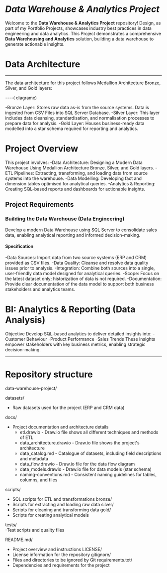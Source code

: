 # *Data Warehouse & Analytics Project* 
Welcome to the **Data Warehouse & Analytics Project** repository!
Design, as part of my Portfolio Projects, showcases industry best practices in data engineering and data analytics.
This Project demonstrates a comprehensive **Data Warehousing and Analytics** solution, building a data warehouse to generate actionable insights. 

# Data Architecture
--------------------------------------------------------------------------------------------------------------------------------------------------------------------
The data architecture for this project follows Medallion Architecture Bronze, Silver, and Gold layers:

----( diagrame)

-Bronze Layer: Stores raw data as-is from the source systems. Data is ingested from CSV Files into SQL Server Database.
-Silver Layer: This layer includes data cleansing, standardisation, and normalisation processes to prepare data for analysis.
-Gold Layer: Houses business-ready data modelled into a star schema required for reporting and analytics.

# Project Overview
This project involves:
-Data Architecture: Designing a Modern Data Warehouse Using Medallion Architecture Bronze, Silver, and Gold layers.
-ETL Pipelines: Extracting, transforming, and loading data from source systems into the warehouse.
-Data Modelling: Developing fact and dimension tables optimised for analytical queries.
-Analytics & Reporting: Creating SQL-based reports and dashboards for actionable insights.

## Project Requirements

### Building the Data Warehouse (Data Engineering)
Develop a modern Data Warehouse using SQL Server to consolidate sales data, enabling analytical reporting and informed decision-making.

#### Specification
-Data Sources: Import data from two source systems (ERP and CRM) provided as CSV files.
-Data Quality: Cleanse and resolve data quality issues prior to analysis.
-Integration: Combine both sources into a single, user-friendly data model designed for analytical queries.
-Scope: Focus on the latest dataset only; historization of data is not required.
-Documentation: Provide clear documentation of the data model to support both business stakeholders and analytics teams.

# BI: Analytics & Reporting (Data Analysis)
Objective
Develop SQL-based analytics to deliver detailed insights into:
-Customer Behaviour
-Product Performance
-Sales Trends
These insights empower stakeholders with key business metrics, enabling strategic decision-making.



--------------------------------------------------------------------------------------------------------------------------------------------------------------------

# Repository structure

data-warehouse-project/

datasets/                            
- Raw datasets used for the project (ERP and CRM data)

docs/                                
- Project documentation and architecture details
   - etl.drawio                      - Draw.io file shows all different techniques and methods of ETL
   - data_architecture.drawio        - Draw.io file shows the project's architecture
   - data_catalog.md                 - Catalogue of datasets, including field descriptions and metadata
   - data_flow.drawio                - Draw.io file for the data flow diagram
   - data_models.drawio              - Draw.io file for data models (star schema)
   - naming-conventions.md           - Consistent naming guidelines for tables, columns, and files

scripts/                             
- SQL scripts for ETL and transformations
bronze/
- Scripts for extracting and loading raw data
silver/
 - Scripts for cleaning and transforming data
gold/
 - Scripts for creating analytical models

tests/                               
-Test scripts and quality files

 README.md/                           
 - Project overview and instructions
 LICENSE/
 - License information for the repository
 gitignore/
- Files and directories to be ignored by Git
 requirements.txt/
- Dependencies and requirements for the project



